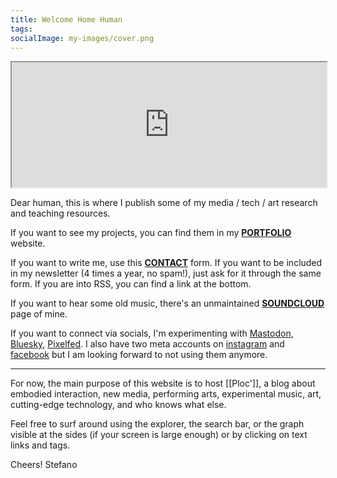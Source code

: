 ```yaml
---
title: Welcome Home Human
tags: 
socialImage: my-images/cover.png
---
```

<iframe width="100%" height="200" src="https://stefanodalessio.github.io/cablesHomeRender"></iframe>

Dear human,
this is where I publish some of my media / tech / art research and teaching resources.

If you want to see my projects, you can find them in my [**PORTFOLIO**](https://cargocollective.com/stefanodalessio) website.

If you want to write me, use this [**CONTACT**](https://cargocollective.com/stefanodalessio/CONTACT) form.
If you want to be included in my newsletter (4 times a year, no spam!), just ask for it through the same form. If you are into RSS, you can find a link at the bottom.

If you want to hear some old music, there's an unmaintained **[SOUNDCLOUD](https://soundcloud.com/stefanodalessio)** page of mine.

If you want to connect via socials, I'm experimenting with [Mastodon](https://%40ste@tldr.nettime.org), [Bluesky](https://bsky.app/profile/stefanodalessio.bsky.social), [Pixelfed](https://pixelfed.social/stefanodalessio).
I also have two meta accounts on [instagram](https://www.instagram.com/stfndlss/) and [facebook](https://www.facebook.com/stedalessio) but I am looking forward to not using them anymore.

---
For now, the main purpose of this website is to host [[Ploc']], a blog about embodied interaction, new media, performing arts, experimental music, art, cutting-edge technology, and who knows what else.

Feel free to surf around using the explorer, the search bar, or the graph visible at the sides (if your screen is large enough) or by clicking on text links and tags.

Cheers!
Stefano


